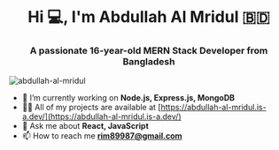 <h1 align="center">Hi 💻, I'm Abdullah Al Mridul 🇧🇩</h1>
<h3 align="center">A passionate 16-year-old MERN Stack Developer from Bangladesh</h3>

<p align="left">
  <img src="https://komarev.com/ghpvc/?username=abdullah-al-mridul&label=Profile%20views&color=blueviolet&style=for-the-badge&base=1000" alt="abdullah-al-mridul" />
</p>

- 🌱 I’m currently working on **Node.js, Express.js, MongoDB**
- 👨‍💻 All of my projects are available at [https://abdullah-al-mridul.is-a.dev/](https://abdullah-al-mridul.is-a.dev/)
- 💬 Ask me about **React, JavaScript**
- 📫 How to reach me **rim89987@gmail.com**
